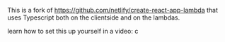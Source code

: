 This is a fork of https://github.com/netlify/create-react-app-lambda that uses Typescript both on the clientside and on the lambdas.


learn how to set this up yourself in a video: c
